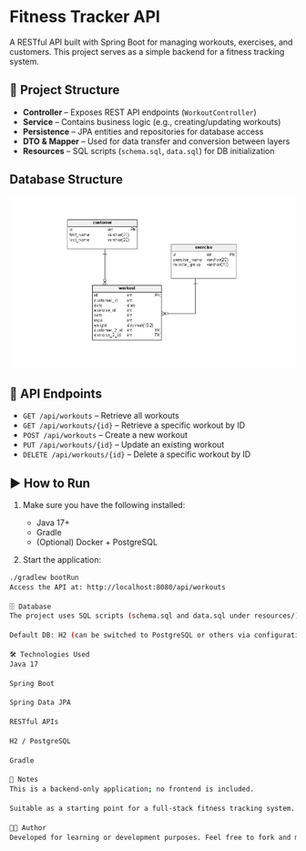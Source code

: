 # Fitness Tracker API

A RESTful API built with Spring Boot for managing workouts, exercises, and customers. This project serves as a simple backend for a fitness tracking system.

## 🧱 Project Structure

- **Controller** – Exposes REST API endpoints (`WorkoutController`)
- **Service** – Contains business logic (e.g., creating/updating workouts)
- **Persistence** – JPA entities and repositories for database access
- **DTO & Mapper** – Used for data transfer and conversion between layers
- **Resources** – SQL scripts (`schema.sql`, `data.sql`) for DB initialization

## Database Structure

![ERD Diagram](docs/ERD.png)

## 🧪 API Endpoints

- `GET /api/workouts` – Retrieve all workouts
- `GET /api/workouts/{id}` – Retrieve a specific workout by ID
- `POST /api/workouts` – Create a new workout
- `PUT /api/workouts/{id}` – Update an existing workout
- `DELETE /api/workouts/{id}` – Delete a specific workout by ID

## ▶️ How to Run

1. Make sure you have the following installed:
    - Java 17+
    - Gradle
    - (Optional) Docker + PostgreSQL

2. Start the application:
```bash
./gradlew bootRun
Access the API at: http://localhost:8080/api/workouts

🗄️ Database
The project uses SQL scripts (schema.sql and data.sql under resources/) to initialize the database. Spring Boot will automatically run these on startup if properly configured.

Default DB: H2 (can be switched to PostgreSQL or others via configuration)

🛠 Technologies Used
Java 17

Spring Boot

Spring Data JPA

RESTful APIs

H2 / PostgreSQL

Gradle

📌 Notes
This is a backend-only application; no frontend is included.

Suitable as a starting point for a full-stack fitness tracking system.

👨‍💻 Author
Developed for learning or development purposes. Feel free to fork and modify as needed.
